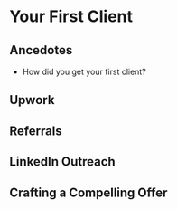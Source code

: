 # Your First Client

## Ancedotes
- How did you get your first client?

## Upwork

## Referrals

## LinkedIn Outreach

## Crafting a Compelling Offer